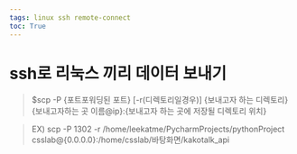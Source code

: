 ```yaml
---
tags: linux ssh remote-connect
toc: True
---
```

# ssh로 리눅스 끼리 데이터 보내기

> $scp -P {포트포워딩된 포트} [-r(디렉토리일경우)] {보내고자 하는 디렉토리}{보내고자하는 곳 이름@ip}:{보내고자 하는 곳에 저장될 디렉토리 위치}  

> EX) scp -P 1302 -r /home/leekatme/PycharmProjects/pythonProject csslab@{0.0.0.0}:/home/csslab/바탕화면/kakotalk_api
